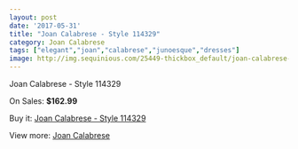 ```yaml
---
layout: post
date: '2017-05-31'
title: "Joan Calabrese - Style 114329"
category: Joan Calabrese
tags: ["elegant","joan","calabrese","junoesque","dresses"]
image: http://img.sequinious.com/25449-thickbox_default/joan-calabrese-style-114329.jpg
---
```

Joan Calabrese - Style 114329

On Sales: **$162.99**
<a href="https://www.sequinious.com/joan-calabrese/5502-joan-calabrese-style-114329.html"><amp-img layout="responsive" width="600" height="600" src="//img.sequinious.com/25449-thickbox_default/joan-calabrese-style-114329.jpg" alt="Joan Calabrese - Style 114329 0" /></a>
<a href="https://www.sequinious.com/joan-calabrese/5502-joan-calabrese-style-114329.html"><amp-img layout="responsive" width="600" height="600" src="//img.sequinious.com/25451-thickbox_default/joan-calabrese-style-114329.jpg" alt="Joan Calabrese - Style 114329 1" /></a>
<a href="https://www.sequinious.com/joan-calabrese/5502-joan-calabrese-style-114329.html"><amp-img layout="responsive" width="600" height="600" src="//img.sequinious.com/25450-thickbox_default/joan-calabrese-style-114329.jpg" alt="Joan Calabrese - Style 114329 2" /></a>

Buy it: [Joan Calabrese - Style 114329](https://www.sequinious.com/joan-calabrese/5502-joan-calabrese-style-114329.html "Joan Calabrese - Style 114329")

View more: [Joan Calabrese](https://www.sequinious.com/51-joan-calabrese "Joan Calabrese")